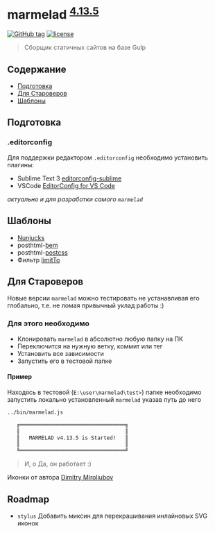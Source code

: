 # marmelad <sup>[4.13.5](https://github.com/yunusga/marmelad/blob/master/CHANGELOG.md#4135-21092017)</sup>

[![GitHub tag](https://img.shields.io/github/tag/yunusga/marmelad.svg)](https://github.com/yunusga/marmelad/releases/tag/v4.13.5) [![license](https://img.shields.io/github/license/yunusga/marmelad.svg)](https://github.com/yunusga/marmelad/blob/master/LICENSE)

> Сборщик статичных сайтов на базе Gulp

## Содержание

- [Подготовка](#Подготовка)
- [Для Староверов](#Для-Староверов)
- [Шаблоны](#Шаблоны)

## Подготовка

### .editorconfig

Для поддержки редактором `.editorconfig` необходимо установить плагины:

- Sublime Text 3 [editorconfig-sublime](https://github.com/sindresorhus/editorconfig-sublime)
- VSCode [EditorConfig for VS Code](https://marketplace.visualstudio.com/items?itemName=EditorConfig.EditorConfig)

*актуально и для разработки самого `marmelad`*

## Шаблоны

- [Nunjucks](https://mozilla.github.io/nunjucks/)
- posthtml-[bem](https://github.com/rajdee/posthtml-bem/#modifiers)
- posthtml-[postcss](https://github.com/posthtml/posthtml-postcss)
- Фильтр [limitTo](https://gist.github.com/yunusga/1c5236331ddb6caa41a2a71928ac408a)

## Для Староверов

Новые версии `marmelad` можно тестировать не устанавливая его глобально, т.е. не ломая привычный уклад работы :)

### Для этого необходимо

- Клонировать `marmelad` в абсолютно любую папку на ПК
- Переключится на нужную ветку, коммит или тег
- Установить все зависимости
- Запустить его в тестовой папке

#### Пример

Находясь в тестовой (`E:\user\marmelad\test>`) папке необходимо запустить локально установленный `marmelad` указав путь до него

```bash
../bin/marmelad.js

   ╔══════════════════════════════════╗
   ║                                  ║
   ║   MARMELAD v4.13.5 is Started!   ║
   ║                                  ║
   ╚══════════════════════════════════╝

```

> И, о Да, он работает :)

Иконки от автора [Dimitry Miroliubov](https://www.flaticon.com/authors/dimitry-miroliubov)

## Roadmap

- `stylus` Добавить миксин для перекрашивания инлайновых SVG иконок
